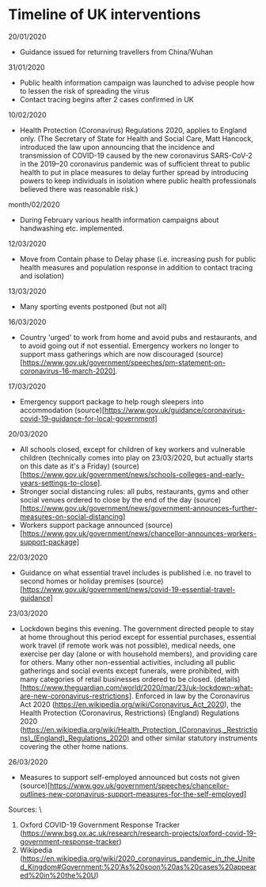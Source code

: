 # Timeline of UK interventions

20/01/2020
- Guidance issued for returning travellers from China/Wuhan

31/01/2020
- Public health information campaign was launched to advise people how to lessen the risk of spreading the virus
- Contact tracing begins after 2 cases confirmed in UK

10/02/2020
- Health Protection (Coronavirus) Regulations 2020, applies to England only. (The Secretary of State for Health and Social Care, Matt Hancock, introduced the law upon announcing that the incidence and transmission of COVID-19 caused by the new coronavirus SARS-CoV-2 in the 2019–20 coronavirus pandemic was of sufficient threat to public health to put in place measures to delay further spread by introducing powers to keep individuals in isolation where public health professionals believed there was reasonable risk.)

month/02/2020
- During February various health information campaigns about handwashing etc. implemented.

12/03/2020
- Move from Contain phase to Delay phase (i.e. increasing push for public health measures and population response in addition to contact tracing and isolation)

13/03/2020 
- Many sporting events postponed (but not all)

16/03/2020 
- Country 'urged' to work from home and avoid pubs and restaurants, and to avoid going out if not essential. Emergency workers no longer to support mass gatherings which are now discouraged (source)[https://www.gov.uk/government/speeches/pm-statement-on-coronavirus-16-march-2020].

17/03/2020
- Emergency support package to help rough sleepers into accommodation (source)[https://www.gov.uk/guidance/coronavirus-covid-19-guidance-for-local-government]

20/03/2020 
- All schools closed, except for children of key workers and vulnerable children (technically comes into play on 23/03/2020, but actually starts on this date as it's a Friday) (source)[https://www.gov.uk/government/news/schools-colleges-and-early-years-settings-to-close].
- Stronger social distancing rules: all pubs, restaurants, gyms and other social venues ordered to close by the end of the day (source)[https://www.gov.uk/government/news/government-announces-further-measures-on-social-distancing]
- Workers support package announced (source)[https://www.gov.uk/government/news/chancellor-announces-workers-support-package]

22/03/2020
- Guidance on what essential travel includes is published i.e. no travel to second homes or holiday premises (source)[https://www.gov.uk/government/news/covid-19-essential-travel-guidance]

23/03/2020 
- Lockdown begins this evening. The government directed people to stay at home throughout this period except for essential purchases, essential work travel (if remote work was not possible), medical needs, one exercise per day (alone or with household members), and providing care for others. Many other non-essential activities, including all public gatherings and social events except funerals, were prohibited, with many categories of retail businesses ordered to be closed. (details)[https://www.theguardian.com/world/2020/mar/23/uk-lockdown-what-are-new-coronavirus-restrictions]. Enforced in law by the Coronavirus Act 2020 (https://en.wikipedia.org/wiki/Coronavirus_Act_2020), the Health Protection (Coronavirus, Restrictions) (England) Regulations 2020 (https://en.wikipedia.org/wiki/Health_Protection_(Coronavirus,_Restrictions)_(England)_Regulations_2020) 
and other similar statutory instruments covering the other home nations.

26/03/2020
- Measures to support self-employed announced but costs not given (source)[https://www.gov.uk/government/speeches/chancellor-outlines-new-coronavirus-support-measures-for-the-self-employed]

Sources: \
1. Oxford COVID-19 Government Response Tracker (https://www.bsg.ox.ac.uk/research/research-projects/oxford-covid-19-government-response-tracker)
2. Wikipedia (https://en.wikipedia.org/wiki/2020_coronavirus_pandemic_in_the_United_Kingdom#Government:%20'As%20soon%20as%20cases%20appeared%20in%20the%20U)
